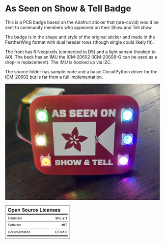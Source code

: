 # As Seen on Show & Tell Badge

This is a PCB badge based on the Adafruit sticker that (pre-covid) would be sent to community members who appeared on their Show and Tell show.

The badge is in the shape and style of the original sticker and made in the FeatherWing format with duel header rows (though single could likely fit).

The front has 6 Neopixels (connected to D5) and a light sensor (hooked to A0). The back has an IMU the ICM-20602 (ICM-20608-G can be used as a drop-in replacement). The IMU is hooked up via I2C.

The source folder has sample code and a basic CircuitPython driver for the ICM-20602 but is far from a full implementation.

![FrontPCB](/front.jpg)

![OSHW_FACTS](/oshw_facts.png)
